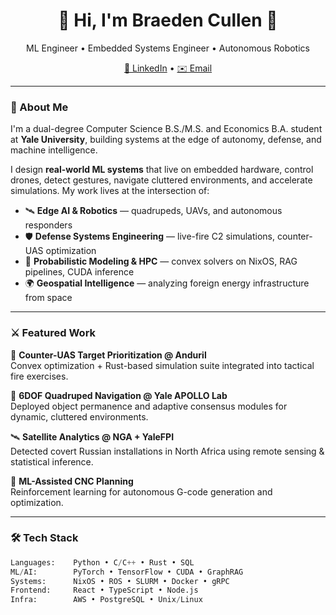 <h1 align="center">🐙 Hi, I'm Braeden Cullen 🐙</h1>
<p align="center">
  ML Engineer • Embedded Systems Engineer • Autonomous Robotics  
</p>

<p align="center">
  <!--a href="https://www.braedencullen.com">🌐 Website</a-->
  <a href="https://www.linkedin.com/in/braeden-cullen">🔗 LinkedIn</a> •
  <a href="mailto:braeden.cullen@yale.edu">✉️ Email</a>
</p>

---

### 🧠 About Me
I'm a dual-degree Computer Science B.S./M.S. and Economics B.A. student at **Yale University**, building systems at the edge of autonomy, defense, and machine intelligence.

I design **real-world ML systems** that live on embedded hardware, control drones, detect gestures, navigate cluttered environments, and accelerate simulations. My work lives at the intersection of:

- 🛰️ **Edge AI & Robotics** — quadrupeds, UAVs, and autonomous responders  
- 🛡️ **Defense Systems Engineering** — live-fire C2 simulations, counter-UAS optimization  
- 🧮 **Probabilistic Modeling & HPC** — convex solvers on NixOS, RAG pipelines, CUDA inference  
- 🌍 **Geospatial Intelligence** — analyzing foreign energy infrastructure from space  

---

### ⚔️ Featured Work
🚁 **Counter-UAS Target Prioritization @ Anduril**  
Convex optimization + Rust-based simulation suite integrated into tactical fire exercises.

🧭 **6DOF Quadruped Navigation @ Yale APOLLO Lab**  
Deployed object permanence and adaptive consensus modules for dynamic, cluttered environments.

🛰️ **Satellite Analytics @ NGA + YaleFPI**  
Detected covert Russian installations in North Africa using remote sensing & statistical inference.

🔧 **ML-Assisted CNC Planning**  
Reinforcement learning for autonomous G-code generation and optimization.

---

### 🛠️ Tech Stack

```python
Languages:    Python • C/C++ • Rust • SQL  
ML/AI:        PyTorch • TensorFlow • CUDA • GraphRAG  
Systems:      NixOS • ROS • SLURM • Docker • gRPC  
Frontend:     React • TypeScript • Node.js  
Infra:        AWS • PostgreSQL • Unix/Linux
```

